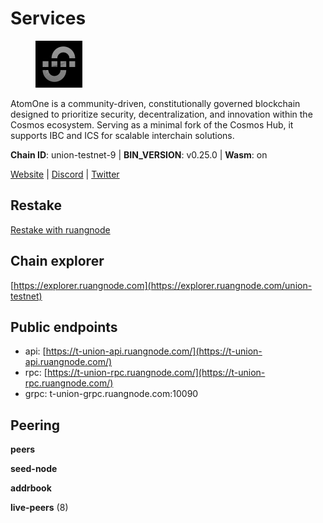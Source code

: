 
# Services

<figure><img src="https://raw.githubusercontent.com/ruangnode/cosmos-images/main/logos/union.png" alt=""><figcaption></figcaption></figure>

AtomOne is a community-driven, constitutionally governed blockchain designed to prioritize security, decentralization, and innovation within the Cosmos ecosystem. Serving as a minimal fork of the Cosmos Hub, it supports IBC and ICS for scalable interchain solutions.

**Chain ID**: union-testnet-9 | **BIN_VERSION**: v0.25.0  | **Wasm**: on

[Website](https://union.build/) | [Discord](https://discord.gg/tUcAPsr2sf) | [Twitter](https://x.com/union_build)

## Restake

[Restake with ruangnode]()
## Chain explorer
[https://explorer.ruangnode.com](https://explorer.ruangnode.com/union-testnet)

## Public endpoints

* api: [https://t-union-api.ruangnode.com/](https://t-union-api.ruangnode.com/)
* rpc: [https://t-union-rpc.ruangnode.com/](https://t-union-rpc.ruangnode.com/)
* grpc: t-union-grpc.ruangnode.com:10090

## Peering

**peers**



**seed-node**



**addrbook**


**live-peers** (8)


